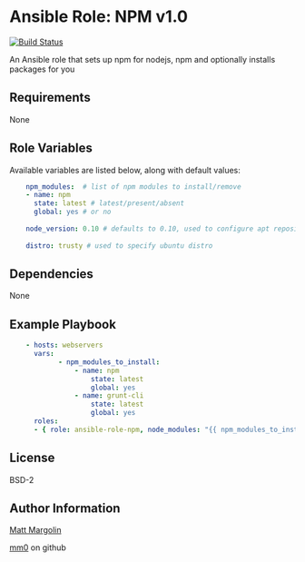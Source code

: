 Ansible Role: NPM v1.0
===

[![Build Status](https://travis-ci.org/mm0/ansible-role-npm.svg?branch=master)](https://travis-ci.org/mm0/ansible-role-npm)


An Ansible role that sets up npm for nodejs, npm and optionally installs packages for you


Requirements
--

None 

Role Variables
--

Available variables are listed below, along with default values:

```yml
    npm_modules:  # list of npm modules to install/remove
    - name: npm
      state: latest # latest/present/absent
      global: yes # or no
    
    node_version: 0.10 # defaults to 0.10, used to configure apt repository
    
    distro: trusty # used to specify ubuntu distro
```

Dependencies
---
None 

Example Playbook
---
```yml
    - hosts: webservers
      vars:
			- npm_modules_to_install:
				- name: npm
					state: latest
					global: yes
				- name: grunt-cli
					state: latest
					global: yes
      roles:
      - { role: ansible-role-npm, node_modules: "{{ npm_modules_to_install }}" }
```

License
---------------

BSD-2

Author Information
------------------

[Matt Margolin](mailto:matt.margolin@gmail.com)

[mm0](https://github.com/mm0) on github